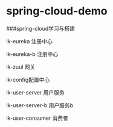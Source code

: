 # spring-cloud-demo
###spring-cloud学习与搭建

lk-eureka 注册中心

lk-eureka-b 注册中心

lk-zuul 网关

lk-config配置中心

lk-user-server 用户服务

lk-user-server-b 用户服务b

lk-user-consumer 消费者

